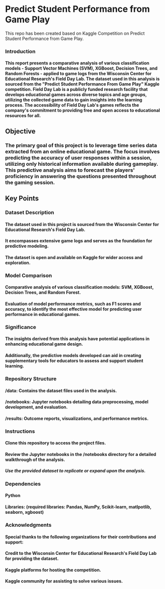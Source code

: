 # Predict Student Performance from Game Play
This repo has been created based on Kaggle Competition on Predict Student Performance from Game Play.
### Introduction
#### This report presents a comparative analysis of various classification models - Support Vector Machines (SVM), XGBoost, Decision Trees, and Random Forests - applied to game logs from the Wisconsin Center for Educational Research's Field Day Lab. The dataset used in this analysis is sourced from the "Predict Student Performance From Game Play" Kaggle competition. Field Day Lab is a publicly funded research facility that develops educational games across diverse topics and age groups, utilizing the collected game data to gain insights into the learning process. The accessibility of Field Day Lab's games reflects the company's commitment to providing free and open access to educational resources for all.
## Objective
### The primary goal of this project is to leverage time series data extracted from an online educational game. The focus involves predicting the accuracy of user responses within a session, utilizing only historical information available during gameplay. This predictive analysis aims to forecast the players' proficiency in answering the questions presented throughout the gaming session.

## Key Points
### Dataset Description
#### The dataset used in this project is sourced from the Wisconsin Center for Educational Research's Field Day Lab.
#### It encompasses extensive game logs and serves as the foundation for predictive modeling.
#### The dataset is open and available on Kaggle for wider access and exploration.
### Model Comparison
#### Comparative analysis of various classification models: SVM, XGBoost, Decision Trees, and Random Forest.
#### Evaluation of model performance metrics, such as F1 scores and accuracy, to identify the most effective model for predicting user performance in educational games.
### Significance
#### The insights derived from this analysis have potential applications in enhancing educational game design.
#### Additionally, the predictive models developed can aid in creating supplementary tools for educators to assess and support student learning.
### Repository Structure
#### /data: Contains the dataset files used in the analysis.
#### /notebooks: Jupyter notebooks detailing data preprocessing, model development, and evaluation.
#### /results: Outcome reports, visualizations, and performance metrics.
### Instructions
#### Clone this repository to access the project files.
#### Review the Jupyter notebooks in the /notebooks directory for a detailed walkthrough of the analysis.
##### Use the provided dataset to replicate or expand upon the analysis.
### Dependencies
#### Python 
#### Libraries: (required libraries: Pandas, NumPy, Scikit-learn, matlpotlib, seaborn, xgboost)
### Acknowledgments
#### Special thanks to the following organizations for their contributions and support:
#### Credit to the Wisconsin Center for Educational Research's Field Day Lab for providing the dataset.
#### Kaggle platforms for hosting the competition.
#### Kaggle community for assisting to solve various issues.